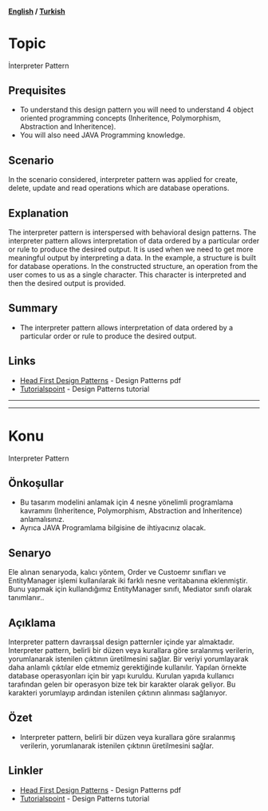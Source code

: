 #### [English](#topic) / [Turkish](#konu)
# Topic

İnterpreter Pattern

## Prequisites

* To understand this design pattern you will need to understand 4 object oriented programming concepts (Inheritence, Polymorphism, Abstraction and Inheritence). 
* You will also need JAVA Programming knowledge.

## Scenario

In the scenario considered, interpreter pattern was applied for create, delete, update and read operations which are database operations.

## Explanation

The interpreter pattern is interspersed with behavioral design patterns. The interpreter pattern allows interpretation of data ordered by a particular order or rule to produce the desired output. It is used when we need to get more meaningful output by interpreting a data.
In the example, a structure is built for database operations. In the constructed structure, an operation from the user comes to us as a single character. This character is interpreted and then the desired output is provided.

## Summary

* The interpreter pattern allows interpretation of data ordered by a particular order or rule to produce the desired output.

## Links

* [Head First Design Patterns](https://github.com/kanastasov/Advanced-Java-Programming--First-Semeste-/blob/master/Design%20Patterns%20For%20Dummies%20%26%20HeadFirst/head%20first%20design%20patterns%20-%20ora%202004.pdf) - Design Patterns pdf
* [Tutorialspoint](https://www.tutorialspoint.com/design_pattern/builder_pattern.htm) - Design Patterns tutorial

---
---

# Konu

Interpreter Pattern

## Önkoşullar

* Bu tasarım modelini anlamak için 4 nesne yönelimli programlama kavramını (Inheritence, Polymorphism, Abstraction and Inheritence) anlamalısınız. 
* Ayrıca JAVA Programlama bilgisine de ihtiyacınız olacak.

## Senaryo

Ele alınan senaryoda, kalıcı yöntem, Order ve Custoemr sınıfları ve EntityManager işlemi kullanılarak iki farklı nesne veritabanına eklenmiştir. Bunu yapmak için kullandığımız EntityManager sınıfı, Mediator sınıfı olarak tanımlanır..

## Açıklama

Interpreter pattern davraışsal design patternler içinde yar almaktadır. Interpreter pattern, belirli bir düzen veya kurallara göre sıralanmış verilerin, yorumlanarak istenilen çıktının üretilmesini sağlar. Bir veriyi yorumlayarak daha anlamlı çıktılar elde etmemiz gerektiğinde kullanılır. 
Yapılan örnekte database operasyonları için bir yapı kuruldu. Kurulan yapıda kullanıcı tarafından gelen bir operasyon bize tek bir karakter olarak geliyor. Bu karakteri yorumlayıp ardından istenilen çıktının alınması sağlanıyor.

## Özet

* Interpreter pattern, belirli bir düzen veya kurallara göre sıralanmış verilerin, yorumlanarak istenilen çıktının üretilmesini sağlar.

## Linkler

* [Head First Design Patterns](https://github.com/kanastasov/Advanced-Java-Programming--First-Semeste-/blob/master/Design%20Patterns%20For%20Dummies%20%26%20HeadFirst/head%20first%20design%20patterns%20-%20ora%202004.pdf) - Design Patterns pdf
* [Tutorialspoint](https://www.tutorialspoint.com/design_pattern/builder_pattern.htm) - Design Patterns tutorial

